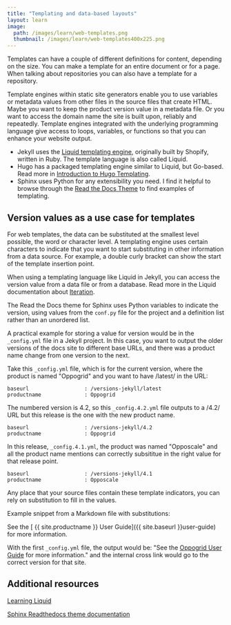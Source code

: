 ```yaml
---
title: "Templating and data-based layouts"
layout: learn
image:
  path: /images/learn/web-templates.png
  thumbnail: /images/learn/web-templates400x225.png
---
```


Templates can have a couple of different definitions for content, depending on the size. You can make a template for an entire document or for a page. When talking about repositories you can also have a template for a repository. 

Template engines within static site generators enable you to use variables or metadata values from other files in the source files that create HTML. Maybe you want to keep the product version value in a metadata file. Or you want to access the domain name the site is built upon, reliably and repeatedly. Template engines integrated with the underlying programming language give access to loops, variables, or functions so that you can enhance your website output.

* Jekyll uses the [Liquid templating engine](https://shopify.github.io/liquid/), originally built by Shopify, written in Ruby. The template language is also called Liquid. 
* Hugo has a packaged templating engine similar to Liquid, but Go-based. Read more in [Introduction to Hugo Templating](https://gohugo.io/templates/introduction/).
* Sphinx uses Python for any extensibility you need. I find it helpful to browse through the [Read the Docs Theme](https://github.com/rtfd/sphinx_rtd_theme) to find examples of templating.

## Version values as a use case for templates

For web templates, the data can be substituted at the smallest level possible, the word or character level. A templating engine uses certain characters to indicate that you want to start substituting in other information from a data source. For example, a double curly bracket can show the start of the template insertion point.

When using a templating language like Liquid in Jekyll, you can access the version value from a data file or from a database. Read more in the Liquid documentation about [Iteration](https://shopify.github.io/liquid/tags/iteration/).

The Read the Docs theme for Sphinx uses Python variables to indicate the version, using values from the `conf.py` file for the project and a definition list rather than an unordered list.

A practical example for storing a value for version would be in the `_config.yml` file in a Jekyll project. In this case, you want to output the older versions of the docs site to different base URLs, and there was a product name change from one version to the next.

Take this `_config.yml` file, which is for the current version, where the product is named "Oppogrid" and you want to have /latest/ in the URL:

```
baseurl                  : /versions-jekyll/latest
productname              : Oppogrid
```

The numbered version is 4.2, so this `_config.4.2.yml` file outputs to a /4.2/ URL but this release is the one with the new product name.

```
baseurl                  : /versions-jekyll/4.2
productname              : Oppogrid
```

In this release, `_config.4.1.yml`, the product was named "Opposcale" and all the product name mentions can correctly subsititue in the right value for that release point.

```
baseurl                  : /versions-jekyll/4.1
productname              : Opposcale
```

Any place that your source files contain these template indicators, you can rely on substitution to fill in the values. 

Example snippet from a Markdown file with substitutions:

See the &#91; &#123;&#123; site.productname &#125;&#125; User Guide&#93;&#40;&#123;&#123; site.baseurl &#125;&#125;user-guide&#41; for more information.

With the first `_config.yml` file, the output would be:
"See the [Oppogrid User Guide](https://annegentle.io) for more information." and the internal cross link would go to the correct version for that site. 

## Additional resources

[Learning Liquid](https://www.shopify.com/partners/blog/topics/learning-liquid)

[Sphinx Readthedocs theme documentation](https://sphinx-rtd-theme.readthedocs.io/)
